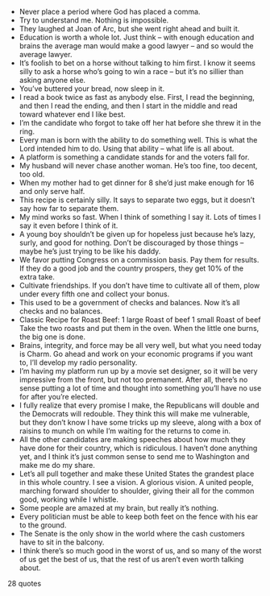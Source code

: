  - Never place a period where God has placed a comma.
 - Try to understand me. Nothing is impossible.
 - They laughed at Joan of Arc, but she went right ahead and built it.
 - Education is worth a whole lot. Just think – with enough education and brains the average man would make a good lawyer – and so would the average lawyer.
 - It’s foolish to bet on a horse without talking to him first. I know it seems silly to ask a horse who’s going to win a race – but it’s no sillier than asking anyone else.
 - You’ve buttered your bread, now sleep in it.
 - I read a book twice as fast as anybody else. First, I read the beginning, and then I read the ending, and then I start in the middle and read toward whatever end I like best.
 - I’m the candidate who forgot to take off her hat before she threw it in the ring.
 - Every man is born with the ability to do something well. This is what the Lord intended him to do. Using that ability – what life is all about.
 - A platform is something a candidate stands for and the voters fall for.
 - My husband will never chase another woman. He’s too fine, too decent, too old.
 - When my mother had to get dinner for 8 she’d just make enough for 16 and only serve half.
 - This recipe is certainly silly. It says to separate two eggs, but it doesn’t say how far to separate them.
 - My mind works so fast. When I think of something I say it. Lots of times I say it even before I think of it.
 - A young boy shouldn’t be given up for hopeless just because he’s lazy, surly, and good for nothing. Don’t be discouraged by those things – maybe he’s just trying to be like his daddy.
 - We favor putting Congress on a commission basis. Pay them for results. If they do a good job and the country prospers, they get 10% of the extra take.
 - Cultivate friendships. If you don’t have time to cultivate all of them, plow under every fifth one and collect your bonus.
 - This used to be a government of checks and balances. Now it’s all checks and no balances.
 - Classic Recipe for Roast Beef: 1 large Roast of beef 1 small Roast of beef Take the two roasts and put them in the oven. When the little one burns, the big one is done.
 - Brains, integrity, and force may be all very well, but what you need today is Charm. Go ahead and work on your economic programs if you want to, I’ll develop my radio personality.
 - I’m having my platform run up by a movie set designer, so it will be very impressive from the front, but not too premanent. After all, there’s no sense putting a lot of time and thought into something you’ll have no use for after you’re elected.
 - I fully realize that every promise I make, the Republicans will double and the Democrats will redouble. They think this will make me vulnerable, but they don’t know I have some tricks up my sleeve, along with a box of raisins to munch on while I’m waiting for the returns to come in.
 - All the other candidates are making speeches about how much they have done for their country, which is ridiculous. I haven’t done anything yet, and I think it’s just common sense to send me to Washington and make me do my share.
 - Let’s all pull together and make these United States the grandest place in this whole country. I see a vision. A glorious vision. A united people, marching forward shoulder to shoulder, giving their all for the common good, working while I whistle.
 - Some people are amazed at my brain, but really it’s nothing.
 - Every politician must be able to keep both feet on the fence with his ear to the ground.
 - The Senate is the only show in the world where the cash customers have to sit in the balcony.
 - I think there’s so much good in the worst of us, and so many of the worst of us get the best of us, that the rest of us aren’t even worth talking about.

28 quotes